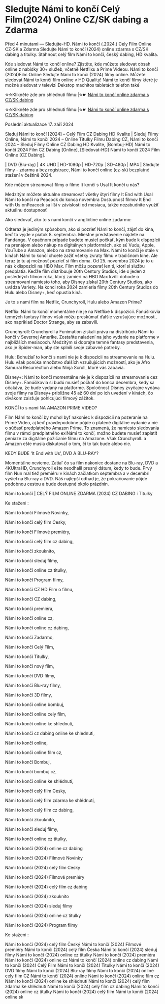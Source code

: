 # Sledujte Námi to končí Celý Film(2024) Online CZ/SK dabing a Zdarma

Před 4 minutami — Sledujte-HD. Námi to končí (.2024.) Cely Film Online CZ-SK a Zdarma
Sledujte Námi to končí (2024) online zdarma s CZ/SK dabing a titulky. Stáhnout celý film Námi to končí, český dabing, HD kvalita.

Kde sledovat Námi to končí online? Zjistěte, kde můžete sledovat obsah online z nabídky 30+ služeb, včetně Netflixu a Prime Videou. Námi to končí (2024)Film Online Sledujte Námi to končí (2024) filmy online. Můžete sledovat Námi to končí film online v HD Quality! Námi to končí filmy které je možné sledovat v televizi Dekstop machitos tabletách telefon také

✮✮Klikněte zde pro shlédnutí filmu:|✮☛ [Námi to končí online zdarma s CZ/SK dabing](https://crotx.online/sk/movie/1079091/nami-to-konci.github)

✮✮Klikněte zde pro shlédnutí filmu:|✮☛ [Námi to končí online zdarma s CZ/SK dabing](https://crotx.online/sk/movie/1079091/nami-to-konci.github)

Poslední aktualizace 17. září 2024


Sleduj Námi to končí [2024] – Celý Film CZ Dabing HD Kvalite | Sleduj Filmy Online, Námi to končí 2024 – Online Titulky Filmu Dabing CZ, Námi to končí 2024 – Sleduj Filmy Online CZ Dabing HD Kvalite, [Bombuj-HD] Námi to končí 2024 Film CZ Dabing [Online], [Sledovat-HD] Námi to končí 2024 Film Online [CZ Dabing].

| DVD (Blu-ray) | 4K UHD | HD-1080p | HD-720p | SD-480p | MP4 | Sledujte filmy - zdarma a bez registrace, Námi to končí online (cz-sk) bezplatné stažení v češtině 2024.

Kde môžem streamovať filmy o filme It končí s Usal It končí u nás?

Medzitým môžete aktuálne streamovať všetky štyri filmy It End with Usal Námi to končí na Peacock do konca novembra Dostupnosť filmov It End with Us onPeacock sa líši v závislosti od mesiaca, takže nezabudnite využiť aktuálnu dostupnosť

Ako sledovať, ako to s nami končí v angličtine online zadarmo:

Odteraz je jediným spôsobom, ako si pozrieť Námi to končí, zájsť do kina, keď to vyjde v piatok 8. septembra. Miestne predstavenie nájdete na Fandango. V opačnom prípade budete musieť počkať, kým bude k dispozícii na prenájom alebo nákup na digitálnych platformách, ako sú Vudu, Apple, YouTube a Amazon, alebo na streamovanie na Max. Námi to končí je stále v kinách Námi to končí chcete zažiť všetky zvraty filmu v tradičnom kine. Ale teraz je tu aj možnosť pozrieť si film doma. Od 25. novembra 2024 je to u nás k dispozícii na HBO Max. Film môžu pozerať len tí, ktorí si službu predplatia. Keďže film distribuuje 20th Century Studios, ide o jeden z posledných filmov roka, ktorý zamieri na HBO Max kvôli dohode o streamovaní namiesto toho, aby Disney získal 20th Century Studios, ako uvádza Variety. Na konci roka 2024 zamieria filmy 20th Century Studios do Hulu alebo Disney+, keď opustia kiná.

Je to s nami film na Netflix, Crunchyroll, Hulu alebo Amazon Prime?

Netflix: Námi to končí momentálne nie je na Netflixe k dispozícii. Fanúšikovia temných fantasy filmov však môžu preskúmať ďalšie vzrušujúce možnosti, ako napríklad Doctor Strange, aby sa zabavili.

Crunchyroll: Crunchyroll a Funimation získali práva na distribúciu Námi to končí v Severnej Amerike. Zostaňte naladení na jeho vydanie na platforme v najbližších mesiacoch. Medzitým si doprajte temné fantasy predstavenia, ako je Spider-man, aby ste splnili svoje zábavné potreby.

Hulu: Bohužiaľ to končí s nami nie je k dispozícii na streamovanie na Hulu. Hulu však ponúka množstvo ďalších vzrušujúcich možností, ako je Afro Samurai Resurrection alebo Ninja Scroll, ktoré vás zabavia.

Disney+: Námi to končí momentálne nie je k dispozícii na streamovanie cez Disney+. Fanúšikovia si budú musieť počkať do konca decembra, kedy sa očakáva, že bude vydaný na platforme. Spoločnosť Disney zvyčajne vydáva svoje filmy na Disney+ približne 45 až 60 dní po ich uvedení v kinách, čo divákom zaisťuje pohlcujúci filmový zážitok.

KONČÍ to s nami NA AMAZON PRIME VIDEO?

Film Námi to končí by mohol byť nakoniec k dispozícii na pozeranie na Prime Video, aj keď pravdepodobne pôjde o platené digitálne vydanie a nie o súčasť predplatného Amazon Prime. To znamená, že namiesto sledovania filmu v rámci predplatného exiNámi to končí, možno budete musieť zaplatiť peniaze za digitálne požičanie filmu na Amazone. Však Crunchyroll. a Amazon ešte musia diskutovať o tom, či to tak bude alebo nie.

KEDY BUDE ‘It End with Us’, DVD A BLU-RAY?

Momentálne nevieme. Zatiaľ čo sa film nakoniec dostane na Blu-ray, DVD a 4KUltraHD, Crunchyroll ešte neodhalil presný dátum, kedy to bude. Prvý film Nun mal tiež premiéru v kinách začiatkom septembra a v decembri vyšiel na Blu-ray a DVD. Náš najlepší odhad je, že pokračovanie pôjde podobnou cestou a bude dostupné okolo prázdnin.

Námi to končí | CELÝ FILM ONLINE ZDARMA (2024) CZ DABING i Titulky

Ke stažení :

Námi to končí Filmové Novinky,

Námi to končí celý film Cesky,

Námi to končí Filmové premiéry,

Námi to končí celý film cz dabing,

Námi to končí zkouknito,

Námi to končí sleduj filmy,

Námi to končí online cz titulky,

Námi to končí Program filmy,

Námi to končí CZ HD Film o filmu,

Námi to končí CZ dabing,

Námi to končí premiéra,

Námi to končí online cz,

Námi to končí online cz dabing,

Námi to končí Zadarmo,

Námi to končí Celý Film,

Námi to končí Titulky,

Námi to končí nový film,

Námi to končí DVD filmy,

Námi to končí Blu-ray filmy,

Námi to končí 3D filmy,

Námi to končí online bombuj,

Námi to končí online cely film,

Námi to končí online ke shlednuti,

Námi to končí cz dabing online ke shlednuti,

Námi to končí online,

Námi to končí online film cz,

Námi to končí Bombuj,

Námi to končí bombuj cz,

Námi to končí online ke shlédnutí,

Námi to končí celý film Cesky,

Námi to končí celý film zdarma ke shlédnutí,

Námi to končí celý film cz dabing,

Námi to končí zkouknito,

Námi to končí sleduj filmy,

Námi to končí online cz titulky,

Námi to končí (2024) online cz dabing

Námi to končí (2024) Filmové Novinky

Námi to končí (2024) celý film Cesky

Námi to končí (2024) Filmové premiéry

Námi to končí (2024) celý film cz dabing

Námi to končí (2024) zkouknito

Námi to končí (2024) sleduj filmy

Námi to končí (2024) online cz titulky

Námi to končí (2024) Program filmy

Ke stažení :

Námi to končí (2024) celý film Český Námi to končí (2024) Filmové premiéry Námi to končí (2024) celý film Česka Námi to končí (2024) sleduj filmy Námi to končí (2024) online cz titulky Námi to končí (2024) premiéra Námi to končí (2024) online cz Námi to končí (2024) online cz dabing Námi to končí (2024) Celý Film Námi to končí (2024) Titulky Námi to končí (2024) DVD filmy Námi to končí (2024) Blu-ray filmy Námi to končí (2024) online cely film CZ Námi to končí (2024) online Námi to končí (2024) online film cz Námi to končí (2024) online ke shlédnutí Námi to končí (2024) celý film zdarma ke shlédnutí Námi to končí (2024) celý film cz dabing Námi to končí (2024) online cz titulky Námi to končí (2024) celý film Námi to končí (2024) online sk
